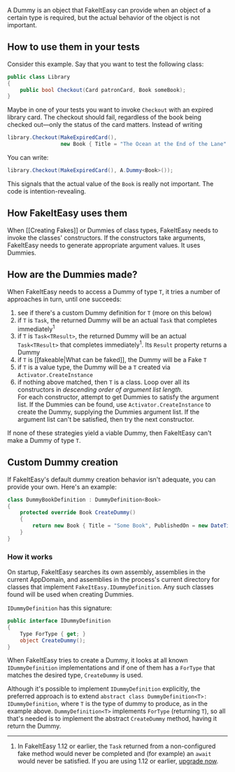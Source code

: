 A Dummy is an object that FakeItEasy can provide when an object of a certain type is required, but the actual behavior of the object is not important.

## How to use them in your tests
Consider this example. Say that you want to test the following class:

```csharp
public class Library
{
    public bool Checkout(Card patronCard, Book someBook);
}
```

Maybe in one of your tests you want to invoke `Checkout` with an expired library card. The checkout should fail, regardless of the book being checked out&mdash;only the status of the card matters. Instead of writing

```csharp
library.Checkout(MakeExpiredCard(),
                 new Book { Title = "The Ocean at the End of the Lane" } );
```

You can write:

```csharp
library.Checkout(MakeExpiredCard(), A.Dummy<Book>());
```

This signals that the actual value of the `Book` is really not important. The code is intention-revealing.

## How FakeItEasy uses them

When [[Creating Fakes]] or Dummies of class types, FakeItEasy needs to invoke the classes' constructors. If the constructors take arguments, FakeItEasy needs to generate appropriate argument values. It uses Dummies.

## How are the Dummies made?

When FakeItEasy needs to access a Dummy of type `T`, it tries a number of approaches in turn, until one succeeds:

1. see if there's a custom Dummy definition for `T` (more on this below)
1. if `T` is `Task`, the returned Dummy will be an actual `Task` that completes immediately<sup>1</sup>
1. if `T` is `Task<TResult>`, the returned Dummy will be an actual `Task<TResult>` that completes immediately<sup>1</sup>. Its `Result` property returns a Dummy
1. if `T` is [[fakeable|What can be faked]], the Dummy will be a Fake `T`
1. if `T` is a value type, the Dummy will be a `T` created via `Activator.CreateInstance`
1. if nothing above matched, then `T` is a class. Loop over all its constructors in _descending order of argument list length_.  
For each constructor, attempt to get Dummies to satisfy the argument list. If the Dummies can be found, use `Activator.CreateInstance` to create the Dummy, supplying the Dummies argument list. If the argument list can't be satisfied, then try the next constructor.

If none of these strategies yield a viable Dummy, then FakeItEasy can't make a Dummy of type `T`.

## Custom Dummy creation

If FakeItEasy's default dummy creation behavior isn't adequate, you can provide your own. Here's an example:

```csharp
class DummyBookDefinition : DummyDefinition<Book>
{
    protected override Book CreateDummy()
    {
        return new Book { Title = "Some Book", PublishedOn = new DateTime(2000, 1, 1) };
    }
}
```

### How it works
On startup, FakeItEasy searches its own assembly, assemblies in the current AppDomain, and assemblies in the process's current directory for classes that implement `FakeItEasy.IDummyDefinition`. Any such classes found will be used when creating Dummies. 

`IDummyDefinition` has this signature:

```csharp
public interface IDummyDefinition
{
    Type ForType { get; }
    object CreateDummy();
}
```

When FakeItEasy tries to create a Dummy, it looks at all known `IDummyDefinition` implementations and if one of them has a `ForType` that matches the desired type, `CreateDummy` is used.

Although it's possible to implement `IDummyDefinition` explicitly, the preferred approach is to extend `abstract class DummyDefinition<T>: IDummyDefinition`, where `T` is the type of dummy to produce, as in the example above. `DummyDefinition<T>` implements `ForType` (returning `T`), so all that's needed is to implement the abstract `CreateDummy` method, having it return the Dummy.

----
1. In FakeItEasy 1.12 or earlier, the `Task` returned from a non-configured fake method would never be completed and (for example) an `await` would never be satisfied. If you are using 1.12 or earlier, [upgrade now](https://nuget.org/packages/FakeItEasy/).